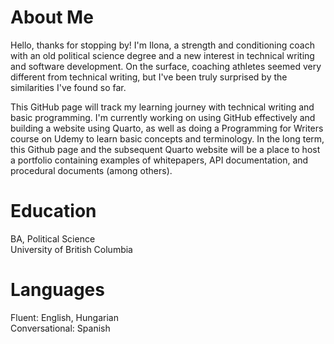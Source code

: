 # About Me

Hello, thanks for stopping by! I'm Ilona, a strength and conditioning coach with an old political science degree and a new interest in technical writing and software development. On the surface, coaching athletes seemed very different from technical writing, but I've been truly surprised by the similarities I've found so far.

This GitHub page will track my learning journey with technical writing and basic programming. I'm currently working on using GitHub effectively and building a website using Quarto, as well as doing a Programming for Writers course on Udemy to learn basic concepts and terminology. In the long term, this Github page and the subsequent Quarto website will be a place to host a portfolio containing examples of whitepapers, API documentation, and procedural documents (among others). 

# Education

BA, Political Science  
University of British Columbia

# Languages

Fluent: English, Hungarian  
Conversational: Spanish
